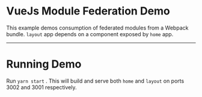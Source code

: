 # VueJs Module Federation Demo

This example demos consumption of federated modules from a Webpack bundle. `layout` app depends on a component exposed by `home` app.

---

# Running Demo

Run `yarn start` . This will build and serve both `home` and `layout` on ports 3002 and 3001 respectively.

